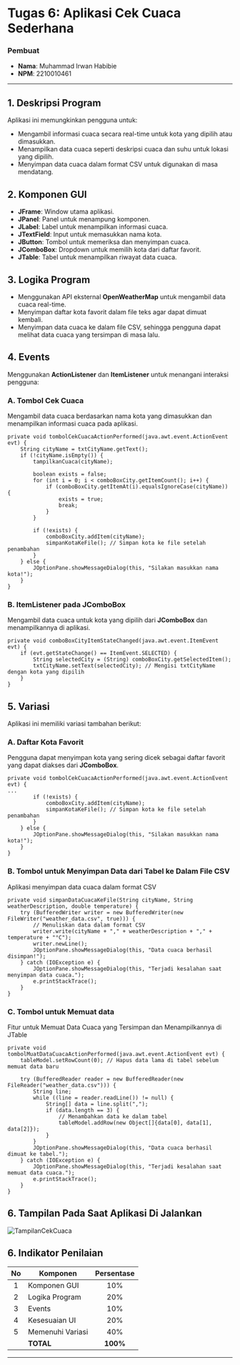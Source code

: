# Tugas 6: Aplikasi Cek Cuaca Sederhana

### Pembuat
- **Nama**: Muhammad Irwan Habibie
- **NPM**: 2210010461

---

## 1. Deskripsi Program
Aplikasi ini memungkinkan pengguna untuk:
- Mengambil informasi cuaca secara real-time untuk kota yang dipilih atau dimasukkan.
- Menampilkan data cuaca seperti deskripsi cuaca dan suhu untuk lokasi yang dipilih.
- Menyimpan data cuaca dalam format CSV untuk digunakan di masa mendatang.

## 2. Komponen GUI
- **JFrame**: Window utama aplikasi.
- **JPanel**: Panel untuk menampung komponen.
- **JLabel**: Label untuk menampilkan informasi cuaca.
- **JTextField**: Input untuk memasukkan nama kota.
- **JButton**: Tombol untuk memeriksa dan menyimpan cuaca.
- **JComboBox**: Dropdown untuk memilih kota dari daftar favorit.
- **JTable**: Tabel untuk menampilkan riwayat data cuaca.

## 3. Logika Program
- Menggunakan API eksternal **OpenWeatherMap** untuk mengambil data cuaca real-time.
- Menyimpan daftar kota favorit dalam file teks agar dapat dimuat kembali.
- Menyimpan data cuaca ke dalam file CSV, sehingga pengguna dapat melihat data cuaca yang tersimpan di masa lalu.

## 4. Events
Menggunakan **ActionListener** dan **ItemListener** untuk menangani interaksi pengguna:

### A. Tombol Cek Cuaca
Mengambil data cuaca berdasarkan nama kota yang dimasukkan dan menampilkan informasi cuaca pada aplikasi.

    private void tombolCekCuacaActionPerformed(java.awt.event.ActionEvent evt) {                                               
        String cityName = txtCityName.getText();
        if (!cityName.isEmpty()) {
            tampilkanCuaca(cityName);

            boolean exists = false;
            for (int i = 0; i < comboBoxCity.getItemCount(); i++) {
                if (comboBoxCity.getItemAt(i).equalsIgnoreCase(cityName)) {
                    exists = true;
                    break;
                }
            }

            if (!exists) {
                comboBoxCity.addItem(cityName);
                simpanKotaKeFile(); // Simpan kota ke file setelah penambahan
            }
        } else {
            JOptionPane.showMessageDialog(this, "Silakan masukkan nama kota!");
        }
    }

### B. ItemListener pada JComboBox
Mengambil data cuaca untuk kota yang dipilih dari **JComboBox** dan menampilkannya di aplikasi.

    private void comboBoxCityItemStateChanged(java.awt.event.ItemEvent evt) {                                              
        if (evt.getStateChange() == ItemEvent.SELECTED) {
            String selectedCity = (String) comboBoxCity.getSelectedItem();
            txtCityName.setText(selectedCity); // Mengisi txtCityName dengan kota yang dipilih
        }
    }  


## 5. Variasi
Aplikasi ini memiliki variasi tambahan berikut:

### A. Daftar Kota Favorit
Pengguna dapat menyimpan kota yang sering dicek sebagai daftar favorit yang dapat diakses dari **JComboBox**.

    private void tombolCekCuacaActionPerformed(java.awt.event.ActionEvent evt) {                                               
    ...
            if (!exists) {
                comboBoxCity.addItem(cityName);
                simpanKotaKeFile(); // Simpan kota ke file setelah penambahan
            }
        } else {
            JOptionPane.showMessageDialog(this, "Silakan masukkan nama kota!");
        }
    }
 
### B. Tombol untuk Menyimpan Data dari Tabel ke Dalam File CSV
Aplikasi menyimpan data cuaca dalam format CSV

    private void simpanDataCuacaKeFile(String cityName, String weatherDescription, double temperature) {
        try (BufferedWriter writer = new BufferedWriter(new FileWriter("weather_data.csv", true))) {
            // Menuliskan data dalam format CSV
            writer.write(cityName + "," + weatherDescription + "," + temperature + "°C");
            writer.newLine();
            JOptionPane.showMessageDialog(this, "Data cuaca berhasil disimpan!");
        } catch (IOException e) {
            JOptionPane.showMessageDialog(this, "Terjadi kesalahan saat menyimpan data cuaca.");
            e.printStackTrace();
        }
    }

### C. Tombol untuk Memuat data
Fitur untuk Memuat Data Cuaca yang Tersimpan dan Menampilkannya di JTable

    private void tombolMuatDataCuacaActionPerformed(java.awt.event.ActionEvent evt) {                                                    
        tableModel.setRowCount(0); // Hapus data lama di tabel sebelum memuat data baru

        try (BufferedReader reader = new BufferedReader(new FileReader("weather_data.csv"))) {
            String line;
            while ((line = reader.readLine()) != null) {
                String[] data = line.split(",");
                if (data.length == 3) {
                    // Menambahkan data ke dalam tabel
                    tableModel.addRow(new Object[]{data[0], data[1], data[2]});
                }
            }
            JOptionPane.showMessageDialog(this, "Data cuaca berhasil dimuat ke tabel.");
        } catch (IOException e) {
            JOptionPane.showMessageDialog(this, "Terjadi kesalahan saat memuat data cuaca.");
            e.printStackTrace();
        }
    } 


## 6. Tampilan Pada Saat Aplikasi Di Jalankan
![TampilanCekCuaca](https://github.com/user-attachments/assets/169b04ca-2a5a-4d7c-acf4-aee4ab01b415)

## 6. Indikator Penilaian

| No  | Komponen          | Persentase |
| :-: | ------------------ | :--------: |
|  1  | Komponen GUI      |     10%    |
|  2  | Logika Program    |     20%    |
|  3  | Events            |     10%    |
|  4  | Kesesuaian UI     |     20%    |
|  5  | Memenuhi Variasi  |     40%    |
|     | **TOTAL**         |  **100%**  |

--- 
